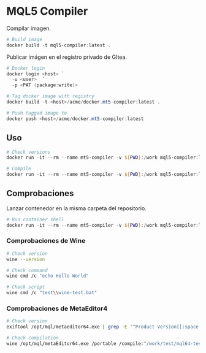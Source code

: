 # MQL5 Compiler

Compilar imagen.

```powershell
# Build image
docker build -t mql5-compiler:latest .
```

Publicar imágen en el registro privado de GItea.

```powershell
# Docker login
docker login <host> `
  -u <user>  `
  -p <PAT (package:write)>

# Tag docker image with registry
docker build -t <host>/acme/docker.mt5-compiler:latest .

# Push tagged image to
docker push <host>/acme/docker.mt5-compiler:latest
```

## Uso

```powershell
# Check versions
docker run -it --rm --name mt5-compiler -v ${PWD}:/work mql5-compiler:latest /opt/mql/scripts/check-version.sh

# Compile
docker run -it --rm --name mt5-compiler -v ${PWD}:/work mql5-compiler:latest wine /opt/mql/metaEditor64.exe /portable /compile:"/work/test/mql64-test.mq5" /log:"/work/build/compile.log"
```

## Comprobaciones

Lanzar contenedor en la misma carpeta del repositorio.

```powershell
# Run container shell
docker run -it --rm --name mt5-compiler -v ${PWD}:/work mql5-compiler:latest
```

### Comprobaciones de Wine

```bash
# Check version
wine --version

# Check command
wine cmd /c "echo Hello World"

# Check script
wine cmd /c "test\\wine-test.bat"
```

### Comprobaciones de MetaEditor4

```bash
# Check version
exiftool /opt/mql/metaeditor64.exe | grep -E '^Product Version[[:space:]]*:' | awk -F': ' '{print $2}'

# Check compilation
wine /opt/mql/metaEditor64.exe /portable /compile:"/work/test/mql64-test.mq5" /log:"/work/build/compile.log"
```

